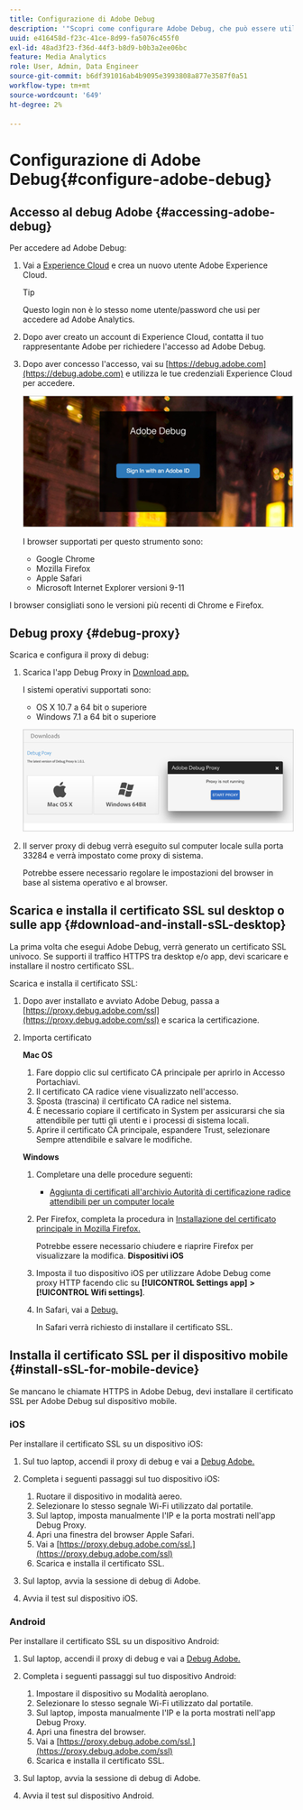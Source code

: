 ```yaml
---
title: Configurazione di Adobe Debug
description: '"Scopri come configurare Adobe Debug, che può essere utilizzato per risolvere i problemi relativi alle implementazioni Media SDK."'
uuid: e416458d-f23c-41ce-8d99-fa5076c455f0
exl-id: 48ad3f23-f36d-44f3-b8d9-b0b3a2ee06bc
feature: Media Analytics
role: User, Admin, Data Engineer
source-git-commit: b6df391016ab4b9095e3993808a877e3587f0a51
workflow-type: tm+mt
source-wordcount: '649'
ht-degree: 2%

---
```


# Configurazione di Adobe Debug{#configure-adobe-debug}

## Accesso al debug Adobe {#accessing-adobe-debug}

Per accedere ad Adobe Debug:

1. Vai a [Experience Cloud](https://www.marketing.adobe.com) e crea un nuovo utente Adobe Experience Cloud.

   >[!TIP]
   >
   >Questo login non è lo stesso nome utente/password che usi per accedere ad Adobe Analytics.

1. Dopo aver creato un account di Experience Cloud, contatta il tuo rappresentante Adobe per richiedere l&#39;accesso ad Adobe Debug.
1. Dopo aver concesso l&#39;accesso, vai su [https://debug.adobe.com](https://debug.adobe.com) e utilizza le tue credenziali Experience Cloud per accedere.

   ![](assets/adobe-debug-login.png)

   I browser supportati per questo strumento sono:
   * Google Chrome
   * Mozilla Firefox
   * Apple Safari
   * Microsoft Internet Explorer versioni 9-11

I browser consigliati sono le versioni più recenti di Chrome e Firefox.

## Debug proxy {#debug-proxy}

Scarica e configura il proxy di debug:

1. Scarica l&#39;app Debug Proxy in [Download app.](https://debug.adobe.com/#/downloads)

   I sistemi operativi supportati sono:
   * OS X 10.7 a 64 bit o superiore
   * Windows 7.1 a 64 bit o superiore

   ![](assets/debug-proxy-app.png)

1. Il server proxy di debug verrà eseguito sul computer locale sulla porta 33284 e verrà impostato come proxy di sistema.

   Potrebbe essere necessario regolare le impostazioni del browser in base al sistema operativo e al browser.

## Scarica e installa il certificato SSL sul desktop o sulle app {#download-and-install-sSL-desktop}

La prima volta che esegui Adobe Debug, verrà generato un certificato SSL univoco. Se supporti il traffico HTTPS tra desktop e/o app, devi scaricare e installare il nostro certificato SSL.

Scarica e installa il certificato SSL:

1. Dopo aver installato e avviato Adobe Debug, passa a [https://proxy.debug.adobe.com/ssl](https://proxy.debug.adobe.com/ssl) e scarica la certificazione.
1. Importa certificato

   **Mac OS**
   1. Fare doppio clic sul certificato CA principale per aprirlo in Accesso Portachiavi.
   1. Il certificato CA radice viene visualizzato nell&#39;accesso.
   1. Sposta (trascina) il certificato CA radice nel sistema.
   1. È necessario copiare il certificato in System per assicurarsi che sia attendibile per tutti gli utenti e i processi di sistema locali.
   1. Aprire il certificato CA principale, espandere Trust, selezionare Sempre attendibile e salvare le modifiche.

   **Windows**
   1. Completare una delle procedure seguenti:

      * [Aggiunta di certificati all&#39;archivio Autorità di certificazione radice attendibili per un computer locale](https://technet.microsoft.com/en-us/library/cc754841.aspx#BKMK_addlocal)
   1. Per Firefox, completa la procedura in [Installazione del certificato principale in Mozilla Firefox.](https://wiki.wmtransfer.com/projects/webmoney/wiki/Installing_root_certificate_in_Mozilla_Firefox)

      Potrebbe essere necessario chiudere e riaprire Firefox per visualizzare la modifica.
   **Dispositivi iOS**
   1. Imposta il tuo dispositivo iOS per utilizzare Adobe Debug come proxy HTTP facendo clic su **[!UICONTROL Settings app]** **>** **[!UICONTROL Wifi settings]**.

   1. In Safari, vai a [Debug.](https://proxy.debug.adobe.com/ssl)

      In Safari verrà richiesto di installare il certificato SSL.




## Installa il certificato SSL per il dispositivo mobile {#install-sSL-for-mobile-device}

Se mancano le chiamate HTTPS in Adobe Debug, devi installare il certificato SSL per Adobe Debug sul dispositivo mobile.

### iOS

Per installare il certificato SSL su un dispositivo iOS:

1. Sul tuo laptop, accendi il proxy di debug e vai a [Debug Adobe.](https://debug.adobe.com)
1. Completa i seguenti passaggi sul tuo dispositivo iOS:
   1. Ruotare il dispositivo in modalità aereo.
   1. Selezionare lo stesso segnale Wi-Fi utilizzato dal portatile.
   1. Sul laptop, imposta manualmente l&#39;IP e la porta mostrati nell&#39;app Debug Proxy.
   1. Apri una finestra del browser Apple Safari.
   1. Vai a [https://proxy.debug.adobe.com/ssl.](https://proxy.debug.adobe.com/ssl)
   1. Scarica e installa il certificato SSL.

1. Sul laptop, avvia la sessione di debug di Adobe.
1. Avvia il test sul dispositivo iOS.

### Android

Per installare il certificato SSL su un dispositivo Android:

1. Sul laptop, accendi il proxy di debug e vai a [Debug Adobe.](https://debug.adobe.com)
1. Completa i seguenti passaggi sul tuo dispositivo Android:
   1. Impostare il dispositivo su Modalità aeroplano.
   1. Selezionare lo stesso segnale Wi-Fi utilizzato dal portatile.
   1. Sul laptop, imposta manualmente l&#39;IP e la porta mostrati nell&#39;app Debug Proxy.
   1. Apri una finestra del browser.
   1. Vai a [https://proxy.debug.adobe.com/ssl.](https://proxy.debug.adobe.com/ssl)
   1. Scarica e installa il certificato SSL.

1. Sul laptop, avvia la sessione di debug di Adobe.
1. Avvia il test sul dispositivo Android.
